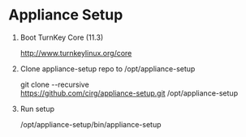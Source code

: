 Appliance Setup
===============

1) Boot TurnKey Core (11.3)

    http://www.turnkeylinux.org/core

2) Clone appliance-setup repo to /opt/appliance-setup

    git clone --recursive \
        https://github.com/cirg/appliance-setup.git
        /opt/appliance-setup

3) Run setup

    /opt/appliance-setup/bin/appliance-setup
